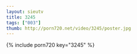 ```yaml
--- 
layout: sieutv
title: 3245
tags: ["003"]
thumb: http://porn720.net/video/3245/poster.jpg
---
```

{% include porn720 key="3245" %} 
